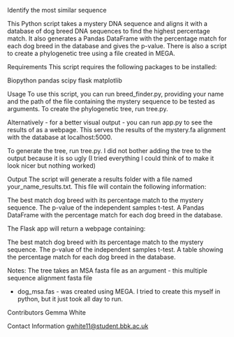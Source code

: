 Identify the most similar sequence

This Python script takes a mystery DNA sequence and aligns it with a database
of dog breed DNA sequences to find the highest percentage match. It also
generates a Pandas DataFrame with the percentage match for each dog breed
in the database and gives the p-value. 
There is also a script to create a phylogenetic tree using a file created in MEGA.


Requirements
This script requires the following packages to be installed:

Biopython
pandas
scipy
flask
matplotlib



Usage
To use this script, you can run breed_finder.py, providing your name and the path of the
file containing the mystery sequence to be tested as arguments.
To create the phylogenetic tree, run tree.py.

Alternatively - for a better visual output - you can run app.py to see the results of as a webpage.
This serves the results of the mystery.fa alignment with the database at localhost:5000.

To generate the tree, run tree.py. I did not bother adding the tree to the output because
it is so ugly (I tried everything I could think of to make it look nicer but nothing worked)


Output
The script will generate a results folder with a file named your_name_results.txt.
This file will contain the following information:

The best match dog breed with its percentage match to the mystery sequence.
The p-value of the independent samples t-test.
A Pandas DataFrame with the percentage match for each dog breed in the database.

The Flask app will return a webpage containing:

The best match dog breed with its percentage match to the mystery sequence.
The p-value of the independent samples t-test.
A table showing the percentage match for each dog breed in the database.


Notes:
The tree takes an MSA fasta file as an argument - this multiple sequence alignment fasta file
 - dog_msa.fas - was created using MEGA. I tried to create this myself in
python, but it just took all day to run.


Contributors
Gemma White


Contact Information
gwhite11@student.bbk.ac.uk